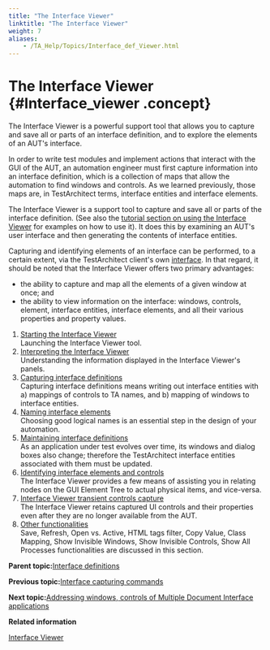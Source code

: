 ```yaml
--- 
title: "The Interface Viewer"
linktitle: "The Interface Viewer"
weight: 7
aliases: 
    - /TA_Help/Topics/Interface_def_Viewer.html
---
```

# The Interface Viewer {#Interface_viewer .concept}

The Interface Viewer is a powerful support tool that allows you to capture and save all or parts of an interface definition, and to explore the elements of an AUT's interface.

In order to write test modules and implement actions that interact with the GUI of the AUT, an automation engineer must first capture information into an interface definition, which is a collection of maps that allow the automation to find windows and controls. As we learned previously, those maps are, in TestArchitect terms, interface entities and interface elements.

The Interface Viewer is a support tool to capture and save all or parts of the interface definition. \(See also the [tutorial section on using the Interface Viewer](../../TA_Tutorials/Topics/Tutorial_Working_with_interface_definitions.html) for examples on how to use it\). It does this by examining an AUT's user interface and then generating the contents of interface entities.

Capturing and identifying elements of an interface can be performed, to a certain extent, via the TestArchitect client's own [interface](Interface_def_client_interface_tool.html). In that regard, it should be noted that the Interface Viewer offers two primary advantages:

-   the ability to capture and map all the elements of a given window at once; and
-   the ability to view information on the interface: windows, controls, element, interface entities, interface elements, and all their various properties and property values.

1.  [Starting the Interface Viewer](../../TA_Help/Topics/Interface_def_Viewer_Starting.html)  
Launching the Interface Viewer tool.
2.  [Interpreting the Interface Viewer](../../TA_Help/Topics/Interface_def_Viewer_reading.html)  
Understanding the information displayed in the Interface Viewer's panels.
3.  [Capturing interface definitions](../../TA_Help/Topics/Interface_def_capturing.html)  
Capturing interface definitions means writing out interface entities with a\) mappings of controls to TA names, and b\) mapping of windows to interface entities.
4.  [Naming interface elements](../../TA_Help/Topics/Interface_def_naming.html)  
Choosing good logical names is an essential step in the design of your automation.
5.  [Maintaining interface definitions](../../TA_Help/Topics/Interface_def_Viewer_maintaining.html)  
As an application under test evolves over time, its windows and dialog boxes also change; therefore the TestArchitect interface entities associated with them must be updated.
6.  [Identifying interface elements and controls](../../TA_Help/Topics/Interface_def_Viewer_identifying.html)  
The Interface Viewer provides a few means of assisting you in relating nodes on the GUI Element Tree to actual physical items, and vice-versa.
7.  [Interface Viewer transient controls capture](../../TA_Help/Topics/ug_Interface_viewer_offline_mode.html)  
The Interface Viewer retains captured UI controls and their properties even after they are no longer available from the AUT.
8.  [Other functionalities](../../TA_Help/Topics/Interface_def_Viewer_other_functionalities.html)  
Save, Refresh, Open vs. Active, HTML tags filter, Copy Value, Class Mapping, Show Invisible Windows, Show Invisible Controls, Show All Processes functionalities are discussed in this section.

**Parent topic:**[Interface definitions](../../TA_Help/Topics/Interface_def.html)

**Previous topic:**[Interface capturing commands](../../TA_Help/Topics/Interface_def_client_interface_tool.html)

**Next topic:**[Addressing windows, controls of Multiple Document Interface applications](../../TA_Help/Topics/ug_MDI.html)

**Related information**  


[Interface Viewer](../../TA_Tutorials/Topics/Interface_Viewer.html)

